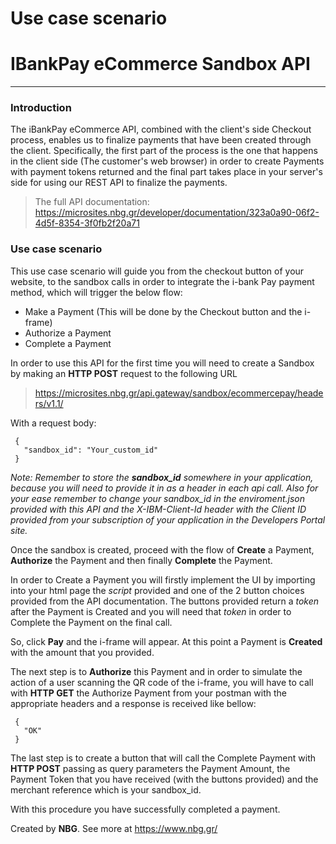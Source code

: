  
# Use case scenario
# IBankPay eCommerce Sandbox API
------------------------------------------------------------------------------------------

### Introduction
The iBankPay eCommerce API, combined with the client's side Checkout process, enables us to finalize payments that have been created through the client. Specifically, the first part of the process is the one that happens in the client side (The customer's web browser) in order to create Payments with payment tokens returned and the final part takes place in your server's side for using our REST API to finalize the payments.


> The full API documentation: https://microsites.nbg.gr/developer/documentation/323a0a90-06f2-4d5f-8354-3f0fb2f20a71

### Use case scenario
This use case scenario will guide you from the checkout button of your website, to the sandbox calls in order to integrate the i-bank Pay payment method, which will trigger the below flow:

  - Make a Payment (This will be done by the Checkout button and the i-frame)
  - Authorize a Payment
  - Complete a Payment

In order to use this API for the first time you will need to create a Sandbox by making an **HTTP POST** request to the following URL
> https://microsites.nbg.gr/api.gateway/sandbox/ecommercepay/headers/v1.1/

With a request body:
```
 {
   "sandbox_id": "Your_custom_id"
 }
``` 

*Note: Remember to store the **sandbox_id** somewhere in your application, because you will need to provide it in as a header in each api call. Also for your ease remember to change your sandbox_id in the enviroment.json provided with this API and the *X-IBM-Client-Id* header with the Client ID provided from your subscription of your application in the Developers Portal site.*

Once the sandbox is created, proceed with the flow of **Create** a Payment, **Authorize** the Payment and then finally **Complete** the Payment.

In order to Create a Payment you will firstly implement the UI by importing into your html page the *script* provided and one of the 2 button choices provided from the API documentation. The buttons provided return a *token* after the Payment is Created and you will need that *token* in order to Complete the Payment on the final call.

So, click **Pay** and the i-frame will appear. At this point a Payment is **Created** with the amount that you provided.

The next step is to **Authorize** this Payment and in order to simulate the action of a user scanning the QR code of the i-frame, you will have to call with **HTTP GET** the Authorize Payment from your postman with the appropriate headers and a response is received like bellow:
```
 {
   "OK"
 }
``` 

The last step is to create a button that will call the Complete Payment with **HTTP POST** passing as query parameters the Payment Amount, the Payment Token that you have received (with the buttons provided) and the merchant reference which is your sandbox_id.

With this procedure you have successfully completed a payment.

Created by **NBG**.
See more at https://www.nbg.gr/
